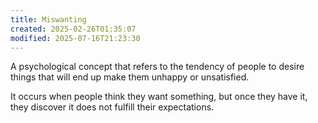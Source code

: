 ```yaml
---
title: Miswanting
created: 2025-02-26T01:35:07
modified: 2025-07-16T21:23:30
---
```


A psychological concept that refers to the tendency of people to desire things that will end up make them unhappy or unsatisfied.

It occurs when people think they want something, but once they have it, they discover it does not fulfill their expectations.

